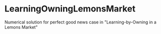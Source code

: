 # LearningOwningLemonsMarket
Numerical solution for perfect good news case in "Learning-by-Owning in a Lemons Market"
